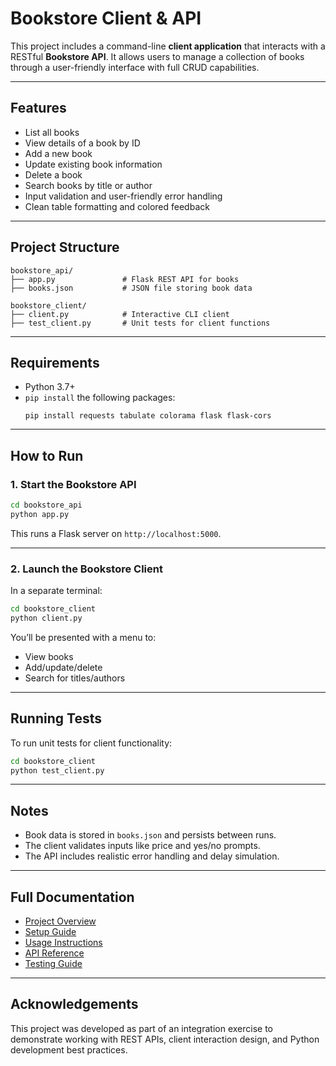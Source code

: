 # Bookstore Client & API

This project includes a command-line **client application** that interacts with a RESTful **Bookstore API**. It allows users to manage a collection of books through a user-friendly interface with full CRUD capabilities.

---

## Features

- List all books  
- View details of a book by ID  
- Add a new book  
- Update existing book information  
- Delete a book  
- Search books by title or author  
- Input validation and user-friendly error handling  
- Clean table formatting and colored feedback

---

## Project Structure

```
bookstore_api/
├── app.py               # Flask REST API for books
├── books.json           # JSON file storing book data

bookstore_client/
├── client.py            # Interactive CLI client
├── test_client.py       # Unit tests for client functions
```

---

## Requirements

- Python 3.7+
- `pip install` the following packages:
  ```
  pip install requests tabulate colorama flask flask-cors
  ```

---

## How to Run

### 1. Start the Bookstore API
```bash
cd bookstore_api
python app.py
```

This runs a Flask server on `http://localhost:5000`.

---

### 2. Launch the Bookstore Client
In a separate terminal:
```bash
cd bookstore_client
python client.py
```

You’ll be presented with a menu to:
- View books
- Add/update/delete
- Search for titles/authors

---

## Running Tests

To run unit tests for client functionality:
```bash
cd bookstore_client
python test_client.py
```

---

## Notes

- Book data is stored in `books.json` and persists between runs.
- The client validates inputs like price and yes/no prompts.
- The API includes realistic error handling and delay simulation.

---

## Full Documentation

- [Project Overview](docs/index.md)
- [Setup Guide](docs/setup.md)
- [Usage Instructions](docs/usage.md)
- [API Reference](docs/api.md)
- [Testing Guide](docs/testing.md)
---

## Acknowledgements

This project was developed as part of an integration exercise to demonstrate working with REST APIs, client interaction design, and Python development best practices.
